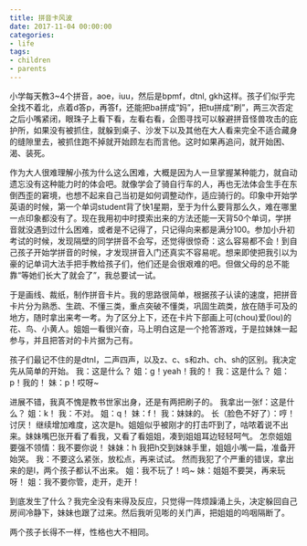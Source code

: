 ```yaml
---
title: 拼音卡风波
date: 2017-11-04 00:00:00
categories:
- life 
tags:
- children
- parents
---
```


小学每天教3~4个拼音，aoe，iuu，然后是bpmf，dtnl, gkh这样。孩子们似乎完全找不着北，点着d答p，再答f，还能把ba拼成“妈”，把tu拼成“刷”，两三次否定之后小嘴紧闭，眼珠子上看下看，左看右看，企图寻找可以躲避拼音怪兽攻击的庇护所，如果没有被抓住，就躲到桌子、沙发下以及其他在大人看来完全不适合藏身的缝隙里去，被抓住跑不掉就开始顾左右而言他。这时如果再追问，就开始困、渴、装死。

作为大人很难理解小孩为什么这么困难，大概是因为人一旦掌握某种能力，就自动遗忘没有这种能力时的体会吧。就像学会了骑自行车的人，再也无法体会生手在东倒西歪的窘境，也想不起来自己当初是如何调整动作，适应骑行的。印象中开始学英语的时候，第一个单词student背了快1星期，至于为什么要背那么久，难在哪里一点印象都没有了。现在我用初中时摸索出来的方法还能一天背50个单词，学拼音就没遇到过什么困难，或者是不记得了，只记得向来都是满分100。参加小升初考试的时候，发现隔壁的同学拼音不会写，还觉得很惊奇：这么容易都不会！到自己孩子开始学拼音的时候，才发现拼音入门还真实不容易呢。想来即使把我引以为豪的记单词大法手把手教给孩子们，他们还是会很艰难的吧。但做父母的总不能靠“等她们长大了就会了”，我总要试一试。

于是画线、裁纸，制作拼音卡片。我的思路很简单，根据孩子认读的速度，把拼音卡片分为熟悉、生疏、不懂三类，重点突破不懂类，巩固生疏类，放在随手可及的地方，随时拿出来考一考。为了区分上下，还在卡片下部画上可(chou)爱(lou)的花、鸟、小黄人。姐姐一看很兴奋，马上明白这是一个抢答游戏，于是拉妹妹一起参与，并且把答对的卡片据为己有。

孩子们最记不住的是dtnl，二声四声，以及z、c、s和zh、ch、sh的区别。我决定先从简单的开始。
我：这是什么？
姐：g！yeah！我的！
我：这是什么？
姐：p！我的！
妹：p！哎呀~

进展不错，我真不愧是教书世家出身，还是有两把刷子的。
我拿出一张f：这是什么？
姐：k！
我：不对。
姐：q！
妹：f！
我：妹妹的。
长（脸色不好了）：哼！讨厌！
继续增加难度，这次是h。姐姐似乎被刚才的打击吓到了，咕哝着说不出来。妹妹嘴巴张开看了看我，又看了看姐姐，凑到姐姐耳边轻轻呵气。
怎奈姐姐要强不领情：我不要你说！
妹妹：h
我把h交到妹妹手里，姐姐小嘴一扁，准备开始哭。
我：不要这么紧张，放松点，再来试试。
然而我犯了个严重的错误，拿出来的是l，两个孩子都认不出来。
姐：我不玩了！呜~
妹：姐姐不要哭，再来玩呀！
姐：我不要你管，走开，走开！

到底发生了什么？我完全没有来得及反应，只觉得一阵烦躁涌上头，决定躲回自己房间冷静下，妹妹也跟了过来。然后我听见嘭的关门声，把姐姐的呜咽隔断了。

两个孩子长得不一样，性格也大不相同。




